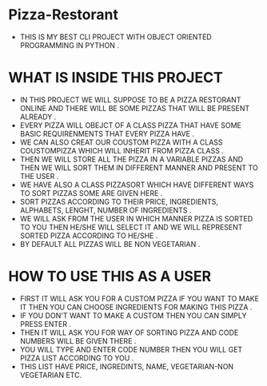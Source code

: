 # Pizza-Restorant
- THIS IS MY BEST CLI PROJECT WITH OBJECT ORIENTED PROGRAMMING IN PYTHON .
# WHAT IS INSIDE THIS PROJECT
- IN THIS PROJECT WE WILL SUPPOSE TO BE A PIZZA RESTORANT ONLINE AND THERE WILL BE SOME PIZZAS THAT WILL BE PRESENT ALREADY .
- EVERY PIZZA WILL OBEJCT OF A CLASS PIZZA THAT HAVE SOME BASIC REQUIRENMENTS THAT EVERY PIZZA HAVE .
- WE CAN ALSO CREAT OUR COUSTOM PIZZA WITH A CLASS COUSTOMPIZZA WHICH WILL INHERIT FROM PIZZA CLASS .
- THEN WE WILL STORE ALL THE PIZZA IN A VARIABLE PIZZAS AND THEN WE WILL SORT THEM IN DIFFERENT MANNER AND PRESENT TO THE USER .
- WE HAVE ALSO A CLASS PIZZASORT WHICH HAVE DIFFERENT WAYS TO SORT PIZZAS SOME ARE GIVEN HERE .
- SORT PIZZAS ACCORDING TO THEIR PRICE, INGREDIENTS, ALPHABETS, LENGHT, NUMBER OF INGREDIENTS .
- WE WILL ASK FROM THE USER IN WHICH MANNER PIZZA IS SORTED TO YOU THEN HE/SHE WILL SELECT IT AND WE WILL REPRESENT SORTED PIZZA ACCORDING TO HE/SHE .
- BY DEFAULT ALL PIZZAS WILL BE NON VEGETARIAN .
# HOW TO USE THIS AS A USER
- FIRST IT WILL ASK YOU FOR A CUSTOM PIZZA IF YOU WANT TO MAKE IT THEN YOU CAN CHOOSE INGREDIENTS FOR MAKING THIS PIZZA .
- IF YOU DON'T WANT TO MAKE A CUSTOM THEN YOU CAN SIMPLY PRESS ENTER .
- THEN IT WILL ASK YOU FOR WAY OF SORTING PIZZA AND CODE NUMBERS WILL BE GIVEN THERE .
- YOU WILL TYPE AND ENTER CODE NUMBER THEN YOU WILL GET PIZZA LIST ACCORDING TO YOU .
- THIS LIST HAVE PRICE, INGREDINTS, NAME, VEGETARIAN-NON VEGETARIAN ETC.
